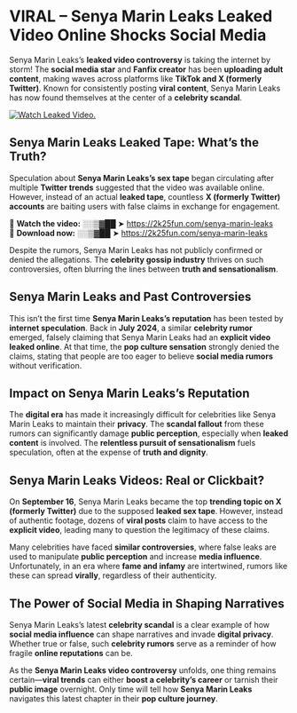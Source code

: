 # VIRAL – Senya Marin Leaks Leaked Video Online Shocks Social Media 

Senya Marin Leaks’s **leaked video controversy** is taking the internet by storm! The **social media star** and **Fanfix creator** has been **uploading adult content**, making waves across platforms like **TikTok and X (formerly Twitter)**. Known for consistently posting **viral content**, Senya Marin Leaks has now found themselves at the center of a **celebrity scandal**.  

[![Watch Leaked Video.](https://miro.medium.com/v2/resize:fit:828/format:webp/1*cilzJN44JGOrTw9NJCrNHA.gif "Watch Leaked Video")](https://2k25fun.com/senya-marin-leaks)

## **Senya Marin Leaks Leaked Tape: What’s the Truth?**  
Speculation about **Senya Marin Leaks’s sex tape** began circulating after multiple **Twitter trends** suggested that the video was available online. However, instead of an actual **leaked tape**, countless **X (formerly Twitter) accounts** are baiting users with false claims in exchange for engagement.  

🔹 **Watch the video:** ░░▒▓██ ➤ https://2k25fun.com/senya-marin-leaks  
🔹 **Download now:** ░░▒▓██ ➤ https://2k25fun.com/senya-marin-leaks  

Despite the rumors, Senya Marin Leaks has not publicly confirmed or denied the allegations. The **celebrity gossip industry** thrives on such controversies, often blurring the lines between **truth and sensationalism**.  

## **Senya Marin Leaks and Past Controversies**  
This isn’t the first time **Senya Marin Leaks’s reputation** has been tested by **internet speculation**. Back in **July 2024**, a similar **celebrity rumor** emerged, falsely claiming that Senya Marin Leaks had an **explicit video leaked online**. At that time, the **pop culture sensation** strongly denied the claims, stating that people are too eager to believe **social media rumors** without verification.  

## **Impact on Senya Marin Leaks’s Reputation**  
The **digital era** has made it increasingly difficult for celebrities like Senya Marin Leaks to maintain their **privacy**. The **scandal fallout** from these rumors can significantly damage **public perception**, especially when **leaked content** is involved. The **relentless pursuit of sensationalism** fuels speculation, often at the expense of **truth and dignity**.  

## **Senya Marin Leaks Videos: Real or Clickbait?**  
On **September 16**, Senya Marin Leaks became the top **trending topic on X (formerly Twitter)** due to the supposed **leaked sex tape**. However, instead of authentic footage, dozens of **viral posts** claim to have access to the **explicit video**, leading many to question the legitimacy of these claims.  

Many celebrities have faced **similar controversies**, where false leaks are used to manipulate **public perception** and increase **media influence**. Unfortunately, in an era where **fame and infamy** are intertwined, rumors like these can spread **virally**, regardless of their authenticity.  

## **The Power of Social Media in Shaping Narratives**  
Senya Marin Leaks’s latest **celebrity scandal** is a clear example of how **social media influence** can shape narratives and invade **digital privacy**. Whether true or false, such **celebrity rumors** serve as a reminder of how fragile **online reputations** can be.  

As the **Senya Marin Leaks video controversy** unfolds, one thing remains certain—**viral trends** can either **boost a celebrity’s career** or tarnish their **public image** overnight. Only time will tell how **Senya Marin Leaks** navigates this latest chapter in their **pop culture journey**. 